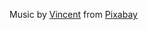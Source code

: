Music by <a href="https://pixabay.com/users/phantasticbeats-15310407/?utm_source=link-attribution&utm_medium=referral&utm_campaign=music&utm_content=139797">Vincent</a> from <a href="https://pixabay.com/music//?utm_source=link-attribution&utm_medium=referral&utm_campaign=music&utm_content=139797">Pixabay</a>